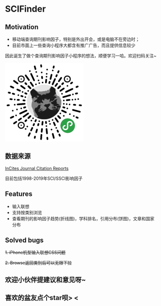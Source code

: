 # SCIFinder
## Motivation

- 移动端查询期刊影响因子，特别是外出开会，或是电脑不在旁边时；
- 目前市面上一些查询小程序大都含有推广广告，而且提供信息较少

因此诞生了做个查询期刊影响因子小程序的想法，顺便学习一哈。欢迎扫码关注~

![QR code](qrcode.jpg)



## 数据来源

[InCites Journal Citation Reports](https://jcr.clarivate.com/)

目前包括1998-2019年SCI/SSCI影响因子

## Features

- 输入联想
- 支持按类别浏览
- 查看期刊的影响因子趋势(折线图)，学科排名，引用分布(饼图)，文章和国家分布

## Solved bugs

~~1. iPhone机型输入联想CSS问题~~

~~2. Browse返回类别后可以无限下拉~~

## 欢迎小伙伴提建议和意见呀~

## 喜欢的盆友点个star呗> <